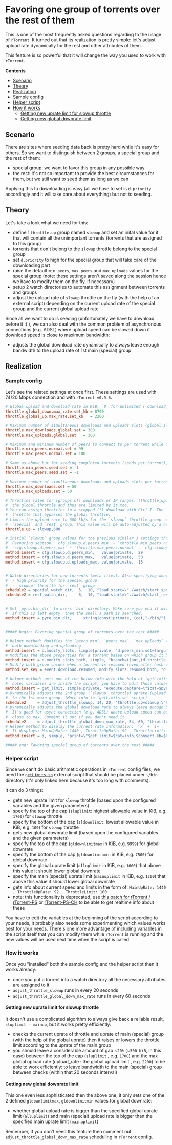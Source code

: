 # Favoring one group of torrents over the rest of them

This is one of the most frequently asked questions regarding to the usage of `rTorrent`. It turned out that its realization is pretty simple: let's adjust upload rate dynamically for the rest and other attributes of them.

This feature is so powerful that it will change the way you used to work with `rTorrent`.

**Contents**

 * [Scenario](#scenario)
 * [Theory](#theory)
 * [Realization](#realization)
  * [Sample config](#sample-config)
  * [Helper script](#helper-script)
  * [How it works](#how-it-works)
    * [Getting new uprate limit for slowup throttle](#getting-new-uprate-limit-for-slowup-throttle)
    * [Getting new global downrate limit](#getting-new-global-downrate-limit)

## Scenario

There are sites where seeding data back is pretty hard while it's easy for others. So we want to distinguish between 2 groups, a special group and the rest of them:
- special group: we want to favor this group in any possible way
- the rest: it's not so important to provide the best circumstances for them, but we still want to seed them as long as we can

Applying this to downloading is easy (all we have to set is `d.priority` accordingly and it will take care about everything) but not to seeding.


## Theory

Let's take a look what we need for this:
- define 1 `throttle.up` group named `slowup` and set an inital value for it that will contain all the unimportant torrents (torrents that are assigned to this group)
- torrents that don't belong to the `slowup` throttle belong to the special group
- set `d.priority` to high for the special group that will take care of the downloading part
- raise the default `min_peers`, `max_peers` and `max_uploads` values for the special group (note: these settings aren't saved along the session hence we have to modify them on the fly, if necessary)
- setup 2 watch directories to automate this assignment between torrents and groups
- adjust the upload rate of `slowup` throttle on the fly (with the help of an external script) depending on the current upload rate of the special group and the current global upload rate  

Since all we want to do is seeding (unfortunately we have to download before it :) ), we can also deal with the common problem of asynchronous connections (e.g. ADSL) where upload speed can be slowed down if download speed is close to maximum bandwidth:
- adjusts the global download rate dynamically to always leave enough bandwidth to the upload rate of 1st main (special) group


## Realization

### Sample config

Let's see the related settings at once first. These settings are used with 74/20 Mbps connection and with `rTorrent v0.9.6`.

```ini
# Global upload and download rate in KiB, `0` for unlimited (`download_rate`, `upload_rate`)
throttle.global_down.max_rate.set_kb = 8700
throttle.global_up.max_rate.set_kb   = 2200

# Maximum number of simultaneous downloads and uploads slots (global slots!) (`max_downloads_global`, `max_uploads_global`)
throttle.max_downloads.global.set = 300
throttle.max_uploads.global.set   = 300

# Maximum and minimum number of peers to connect to per torrent while downloading (`min_peers`, `max_peers`) Default: `100` and `200` respectively
throttle.min_peers.normal.set = 99
throttle.max_peers.normal.set = 100

# Same as above but for seeding completed torrents (seeds per torrent), `-1` for same as downloading (`min_peers_seed`, `max_peers_seed`) Default: `-1` for both
throttle.min_peers.seed.set = -1
throttle.max_peers.seed.set = -1

# Maximum number of simultaneous downloads and uploads slots per torrent (`max_uploads`) Default: `50` for both
throttle.max_downloads.set = 50
throttle.max_uploads.set = 50

# Throttles rates for (groups of) downloads or IP ranges. (throttle_up) These throttles borrow bandwidth from
#  the global throttle and thus are limited by it too.
# You can assign throttles to a stopped (!) download with Ctrl-T. The `NULL` throttle is a special unlimited
#  throttle that bypasses the global throttle.
# Limits the upload rate to 600 kb/s for the `slowup` throttle group. We also use this property to distinguish
#  `special` and `rest` group. This value will be auto-adjusted by a helper script in Favoring section.
throttle.up = slowup,600

# initial `slowup` group values for the previous similar 3 settings that will be overridden by per torrent settings
#  Favouring section. `cfg.slowup.d.peers_min` ~ `throttle.min_peers.normal` ,
#  `cfg.slowup.d.peers_max` ~ `throttle.max_peers.normal` , `cfg.slowup.d.uploads_max` ~ `throttle.max_uploads`
method.insert = cfg.slowup.d.peers_min,   value|private,  29
method.insert = cfg.slowup.d.peers_max,   value|private,  50
method.insert = cfg.slowup.d.uploads_max, value|private,  15


# Watch directories for new torrents (meta files). Also specifying whether they belong to special group by setting:
#  - high priority for the special group 
#  - `slowup` throttle for `rest` group
schedule2 = special_watch_dir,  5,  10, "load.start=\"./watch/start_special/*.torrent\", d.priority.set=3"
schedule2 = rest_watch_dir,     6,  10, "load.start=\"./watch/start_rest/*.torrent\",    d.throttle_name.set=slowup"


# Set `pyro.bin_dir` to users `bin` directory. Make sure you end it with a "/".
#  If this is left empty, then the shell's path is searched.
method.insert = pyro.bin_dir,     string|const|private, (cat,"~/bin/")


##### begin: Favoring special group of torrents over the rest #####

# helper method: Modifies the `peers_min`, `peers_max`, `max_uploads` values of a torrent for
#  both downloading and uploading
method.insert = d.modify_slots, simple|private, "d.peers_min.set=(argument.0); d.peers_max.set=(argument.1); d.uploads_max.set=(argument.2)"
# Modifies the above properties for a torrent based on which group it belongs to
method.insert = d.modify_slots_both, simple, "branch=((not,(d.throttle_name))),((d.modify_slots,(throttle.min_peers.normal),(throttle.max_peers.normal),(throttle.max_uploads))),((d.modify_slots,(cfg.slowup.d.peers_min),(cfg.slowup.d.peers_max),(cfg.slowup.d.uploads_max)))"
# Modify both group values when a torrent is resumed (even after hash-checking or after `rTorrent` is restarted)
method.set_key = event.download.resumed, modify_slots_resumed_both, "d.modify_slots_both="

# helper method: gets one of the below info with the help of `getLimits.sh` script 
#  note: variables are inside the script, you have to edit those values there!
method.insert = get_limit, simple|private, "execute.capture=\"$cat=$pyro.bin_dir=,getLimits.sh\",$argument.0=,$argument.1=,$argument.2=,$argument.3="
# Dynamically adjusts the 2nd group (`slowup` throttle) uprate (upload speed) to always leave enough bandwidth
#  to the 1st main group. (More info in `getLimits.sh` script)
schedule2     = adjust_throttle_slowup, 14, 20, "throttle.up=slowup,\"$get_limit=$cat=up,$convert.kb=$throttle.global_up.rate=,$convert.kb=$throttle.up.rate=slowup\""
# Dynamically adjusts the global download rate to always leave enough bandwidth to the 1st main group upload rate.
#  It's good for async connection (e.g. ADSL) where upload speed can be slowed down if download speed is
#  close to max. Comment it out if you don't need it.
schedule2     = adjust_throttle_global_down_max_rate, 54, 60, "throttle.global_down.max_rate.set_kb=\"$get_limit=$cat=down,$convert.kb=$throttle.global_up.rate=,$convert.kb=$throttle.up.rate=slowup\""
# Helper method to display the current rate information: `^x` + `i=`.
#  It displays: MainUpRate: 1440 , ThrottleUpRate: 92 , ThrottleLimit: 100
method.insert = i, simple, "print=\"$get_limit=$cat=info,$convert.kb=$throttle.global_up.rate=,$convert.kb=$throttle.up.rate=slowup,$convert.kb=$throttle.up.max=slowup\""

##### end: Favoring special group of torrents over the rest #####
```


### Helper script

Since we can't do basic arithmetic operations in `rTorrent` config files, we need the [`getLimits.sh`](https://github.com/chros73/rtorrent-ps_setup/blob/master/ubuntu-14.04/home/chros73/bin/getLimits.sh) external script that should be placed under `~/bin` directory (it's only linked here because it's too long with comments).

It can do 3 things:
- gets new uprate limit for `slowup` throttle (based upon the configured variables and the given parameters)
 - specify the top of the cap (`sluplimit`: highest allowable value in KiB, e.g. `1700`) for `slowup` throttle
 - specify the bottom of the cap (`sldownlimit`: lowest allowable value in KiB, e.g. `100`) for `slowup` throttle
- gets new global downrate limit (based upon the configured variables and the given parameters)
 - specify the top of the cap (`gldownlimitmax` in KiB, e.g. `9999`) for global downrate
 - specify the bottom of the cap (`gldownlimitmin` in KiB, e.g. `7500`) for global downrate
 - specify the global uprate limit (`alluplimit` in KiB, e.g. `1600`) that above this value it should lower global downrate
 - specify the main (special) uprate limit (`mainuplimit` in KiB, e.g. `1200`) that above this value it should lower global downrate
- gets info about current speed and limits in the form of: `MainUpRate: 1440 , ThrottleUpRate: 92 , ThrottleLimit: 100`
 - note: this functionality is deprecated, use [this patch for rTorrent / rTorrent-PS](https://github.com/rakshasa/rtorrent/pull/447) or [rTorrent-PS-CH](https://github.com/chros73/rtorrent-ps/blob/master/README.rst#fork-notes) to be able to get realtime info about these

You have to edit the variables at the beginning of the script according to your needs, it probably also needs some experimenting which values works best for your needs. There's one more advantage of including variables in the script itself that you can modify them while `rTorrent` is running and the new values will be used next time when the script is called.


### How it works

Once you "installed" both the sample config and the helper script then it works already:
- once you put a torrent into a watch directory all the necessary attributes are assigned to it
- `adjust_throttle_slowup` runs in every 20 seconds
- `adjust_throttle_global_down_max_rate` runs in every 60 seconds

#### Getting new uprate limit for slowup throttle

It doesn't use a complicated algorithm to always give back a reliable result, `sluplimit - mainup`, but it works pretty efficiently:
- checks the current uprate of throttle and uprate of main (special) group (with the help of the global uprate) then it raises or lowers the throttle limit according to the uprate of the main group
- you should leave a considerable amount of gap ~`20%` (~`500 KiB`, in this case) between the top of the cap (`sluplimit` , e.g. `1700`) and the max global upload rate (upload_rate : the global upload limit , e.g. `2200`) to be able to work efficiently: to leave bandwidth to the main (special) group between checks (within that 20 seconds interval)

#### Getting new global downrate limit

This one even less sophisticated then the above one, it only sets one of the 2 defined `gldownlimitmax`, `gldownlimitmin` values for global downrate:
- whether global upload rate is bigger than the specified global uprate limit (`alluplimit`) and main (special) upload rate is bigger than the specified main uprate limit (`mainuplimit`)

Remember, if you don't need this feature then comment out `adjust_throttle_global_down_max_rate` scheduling in `rTorrent` config.
